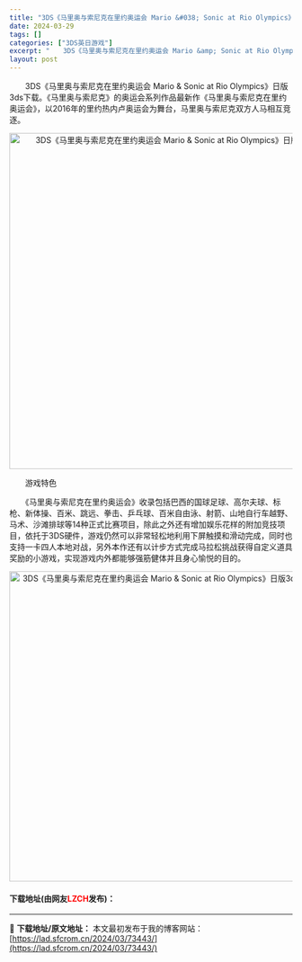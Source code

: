 ```yaml
---
title: "3DS《马里奥与索尼克在里约奥运会 Mario &#038; Sonic at Rio Olympics》日版3ds下载"
date: 2024-03-29
tags: []
categories: ["3DS英日游戏"]
excerpt: "　　3DS《马里奥与索尼克在里约奥运会 Mario &amp; Sonic at Rio Olympics》日版3ds下载。《马里奥与索尼克》的奥运会系列作品最新作《马里奥与索尼克在里约奥运会》，以2016年的里约热内卢奥运会为舞台，马里奥与索尼克双方人马相互竞逐。 　　游戏特色 　　《马里奥与索尼&hellip;"
layout: post
---
```


 <p>　　3DS《马里奥与索尼克在里约奥运会 Mario &amp; Sonic at Rio Olympics》日版3ds下载。《马里奥与索尼克》的奥运会系列作品最新作《马里奥与索尼克在里约奥运会》，以2016年的里约热内卢奥运会为舞台，马里奥与索尼克双方人马相互竞逐。</p> <p align="center"><img align="" border="0" src="https://lad.sfcrom.cn/wp-content/uploads/2024/03/20240329_66062fd2d09a6.png" width="598" alt="3DS《马里奥与索尼克在里约奥运会 Mario &amp; Sonic at Rio Olympics》日版3ds下载" /></p> <p>　　游戏特色</p> <p>　　《马里奥与索尼克在里约奥运会》收录包括巴西的国球足球、高尔夫球、标枪、新体操、百米、跳远、拳击、乒乓球、百米自由泳、射箭、山地自行车越野、马术、沙滩排球等14种正式比赛项目，除此之外还有增加娱乐花样的附加竞技项目，依托于3DS硬件，游戏仍然可以非常轻松地利用下屏触摸和滑动完成，同时也支持一卡四人本地对战，另外本作还有以计步方式完成马拉松挑战获得自定义道具奖励的小游戏，实现游戏内外都能够强筋健体并且身心愉悦的目的。</p> <p align="center"><img align="" border="0" src="https://lad.sfcrom.cn/wp-content/uploads/2024/03/20240329_66062fd42886c.png" width="552" alt="3DS《马里奥与索尼克在里约奥运会 Mario &amp; Sonic at Rio Olympics》日版3ds下载" /></p> <p><h4>下载地址(由网友<font color="red">LZCH</font>发布)：</h4></p> 

---
📖 **下载地址/原文地址：** 本文最初发布于我的博客网站：[https://lad.sfcrom.cn/2024/03/73443/](https://lad.sfcrom.cn/2024/03/73443/)
